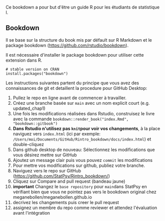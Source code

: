 Ce bookdown a pour but d'être un guide R pour les étudiants de statistique I.

## Bookdown

Il se base sur la structure du book mis par défault sur R Markdown et le package bookdown (https://github.com/rstudio/bookdown). 

Il est nécessaire d'installer le package bookdown pour utiliser cette extension dans R.

```{r}
# stable version on CRAN
install.packages("bookdown")
```

Les instructions suivantes partent du principe que vous avez des connaissances de git et detaillent la procedure pour GitHub Desktop:

1. Pullez le repo en ligne avant de commencer à travailler.
1. Créez une branche basée sur `main` avec un nom explicit court (e.g. updated_chap1)
1. Une fois les modifications réalisées dans Rstudio, construisez le livre avec la commande `bookdown::render_book("index.Rmd", "bookdown::gitbook")`
1. **Dans Rstudio n'utilisez pas `knit`pour voir vos changements**, à la place naviguez vers `index.html` (ici par exemple: `/Users/moi/Documents/GitHub/Rintro_bookdown/docs/index.html`) et double-cliquez
1. Dans github desktop de nouveau: Sélectionnez les modifications que vous désirez mettre sur GitHub
1. Ajoutez un message clair puis vous pouvez `commit` les modifications
1. Pour mettre vos modifications sur github, publiez votre branche.
1. Naviguez vers le repo sur GitHub (https://github.com/StatPsy/Rintro_bookdown/)
1. Cliquez sur Compare and pull request (bandeau jaune)
1. **important** Changez le `base repository` pour `main`dans StatPsy en vérifiant bien que vous ne pointez pas vers le bookdown original chez meganebollen/meganebollen.github.io
1. decrivez les changements puis creer le pull request
1. assignez un membre du repo comme reviewer et attendez l'évaluation avant l'intégration
